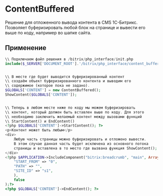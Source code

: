 ContentBuffered
================

Решение для отложенного вывода контента в CMS 1С-Битрикс. 
Позволяет буферизировать любой блок на странице и вывести его выше по коду, например во шапке сайта.

Применение
----------

`````php
\\ Подключаем файл решения в /bitrix/php_interface/init.php
include($_SERVER['DOCUMENT_ROOT'].'/bitrix/php_interface/content_buffered.php');


\\ В месте где будет выводится буферизированный контент 
\\ создаём объект буферизированного контента и выводим его 
\\ содержимое (которое пока не задано).
$GLOBALS['CONTENT'] = new ContentBuffered();
ShowContent($GLOBALS['CONTENT']);


\\ Теперь в любом месте ниже по коду мы можем буферизировать 
\\ контент, который должен быть вставлен выше по коду. Для этого 
\\ необходимо заключить желаемый контент между вызовами функций 
\\ StartContent() и EndContent()
<?php $GLOBALS['CONTENT']->StartContent(); ?>
<p>Контент может быть любым</p>
<div>
	Любую часть страницы можно буферизировать и отложено вывести. 
	В этом случае данная часть будет исключена из основного потока 
	страницы и вставлена в то место где вызвана функция ShowContent();
</div>
<?php $APPLICATION->IncludeComponent("bitrix:breadcrumb", "main", Array(
	"START_FROM" => "0",
	"PATH" => "",
	"SITE_ID" => "s1",
	),
	false
);?>
<?php $GLOBALS['CONTENT']->EndContent(); ?>
`````
